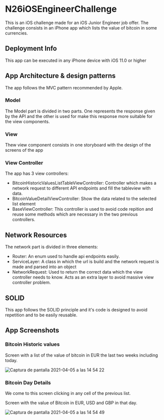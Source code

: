 # N26iOSEngineerChallenge

This is an iOS challenge made for an iOS Junior Engineer job offer. The challenge consists in an iPhone app which lists the value of bitcoin in some currencies.

## Deployment Info

This app can be executed in any iPhone device with iOS 11.0 or higher


## App Architecture & design patterns

The app follows the MVC pattern recommended by Apple. 

### Model 

The Model part is divided in two parts. One represents the response given by the API and the other is used for make this response more suitable for the view components.

### View

Thew view component consists in one storyboard with the design of the screens of the app

### View Controller

The app has 3 view controllers:
- BitcoinHistoricValuesListTableViewController: Controller which makes a network request to different API endpoints and fill the tableview with data.
- BitcoinValueDetailViewController: Show the data related to the selected list element
- BaseViewController: This controller is used to avoid code repition and reuse some methods which are necessary in the two previous controllers. 

## Network Resources

The network part is divided in three elements:
- Router: An enum used to handle api endpoints easily.
- ServiceLayer: A class in which the url is build and the network request is made and parsed into an object
- NetworkRequest: Used to return the correct data which the view controller needs to know. Acts as an extra layer to avoid massive view controller problem.

## SOLID

This app follows the SOLID principle and it's code is designed to avoid repetition and to be easily reusable.

## App Screenshots

### Bitcoin Historic values

Screen with a list of the value of bitcoin in EUR the last two weeks including today.

![Captura de pantalla 2021-04-05 a las 14 54 22](https://user-images.githubusercontent.com/43856037/113575869-d7e18b00-961e-11eb-9980-e920bed68d26.png)


### Bitcoin Day Details

We come to this screen clicking in any cell of the previous list.

Screen with the value of Bitcoin in EUR, USD and GBP in that day.

![Captura de pantalla 2021-04-05 a las 14 54 49](https://user-images.githubusercontent.com/43856037/113575906-e7f96a80-961e-11eb-9ce8-c7d64e235162.png)




